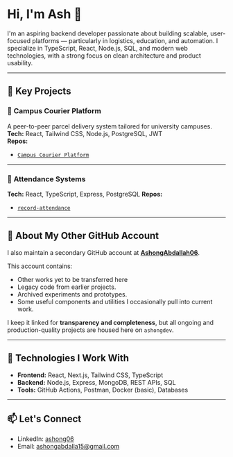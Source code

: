 # Hi, I'm Ash 👋

I'm an aspiring backend developer passionate about building scalable, user-focused platforms — particularly in logistics, education, and automation. I specialize in TypeScript, React, Node.js, SQL, and modern web technologies, with a strong focus on clean architecture and product usability.

---

## 🔧 Key Projects

### 🧳 **Campus Courier Platform**  
A peer-to-peer parcel delivery system tailored for university campuses.  
**Tech:** React, Tailwind CSS, Node.js, PostgreSQL, JWT  
**Repos:**  
- [`Campus Courier Platform`](https://github.com/ashongdev/student-courier)   

---

### 🧠 **Attendance Systems**  
**Tech:** React, TypeScript, Express, PostgreSQL
**Repos:**  
- [`record-attendance`](https://github.com/ashongdev/attendance) 

---

## 🔗 About My Other GitHub Account

I also maintain a secondary GitHub account at [**AshongAbdallah06**](https://github.com/AshongAbdallah06).

This account contains:
- Other works yet to be transferred here
- Legacy code from earlier projects.
- Archived experiments and prototypes.
- Some useful components and utilities I occasionally pull into current work.

I keep it linked for **transparency and completeness**, but all ongoing and production-quality projects are housed here on `ashongdev`.

---

## 🚀 Technologies I Work With
- **Frontend:** React, Next.js, Tailwind CSS, TypeScript
- **Backend:** Node.js, Express, MongoDB, REST APIs, SQL
- **Tools:** GitHub Actions, Postman, Docker (basic), Databases

---

## 📫 Let's Connect
- LinkedIn: [ashong06](https://www.linkedin.com/in/ashong06/)
- Email: ashongabdalla15@gmail.com

